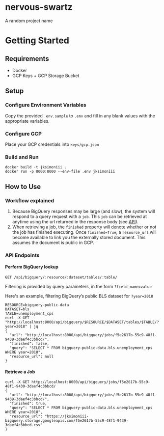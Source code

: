 # nervous-swartz
A random project name

# Getting Started
## Requirements
  - Docker
  - GCP Keys + GCP Storage Bucket 
  
## Setup
### Configure Environment Variables
Copy the provided `.env.sample` to `.env` and fill in any blank values
with the appropriate variables.

### Configure GCP
Place your GCP credentials into `keys/gcp.json`

### Build and Run
```
docker build -t jksimoniii .
docker run -p 8000:8000 --env-file .env jksimoniii
```

## How to Use
### Workflow explained
  1) Because BigQuery responses may be large (and slow), the system will respond to a query
  request with a `job`. This `job` can be retrieved at anytime using the url returned in the response body (see [API](perform-bigquery-lookup)).
  2) When retrieving a job, the `finished` property will denote whether or not the job has finished
  executing. Once `finished=True`, a `resource_url` will become available to link you the externally stored document.
  This assumes the document is public in GCP.

### API Endpoints
#### Perform BigQuery lookup
```
GET /api/bigquery/:resource/:dataset/tables/:table/
```
Filtering is provided by query parameters, in the form `?field_name=value`

Here's an example, filtering BigQuery’s public BLS dataset for `?year=2018`
```
RESOURCE=bigquery-public-data
DATASET=bls
TABLE=unemployment_cps
curl -X GET "http://localhost:8000/api/bigquery/$RESOURCE/$DATASET/tables/$TABLE/?year=2018" | jq
{
  "url": "http://localhost:8000/api/bigquery/jobs/f5e2617b-55c9-48f1-9439-3daef4c3bbcd/",
  "finished": false,
  "query": "SELECT * FROM bigquery-public-data.bls.unemployment_cps WHERE year=2018",
  "resource_url": null
}
```

#### Retrieve a Job
```
curl -X GET http://localhost:8000/api/bigquery/jobs/f5e2617b-55c9-48f1-9439-3daef4c3bbcd/
{
  "url": "http://localhost:8000/api/bigquery/jobs/f5e2617b-55c9-48f1-9439-3daef4c3bbcd/",
  "finished": true,
  "query": "SELECT * FROM bigquery-public-data.bls.unemployment_cps WHERE year=2018",
  "resource_url": "https://jksimoniii-bigquery.storage.googleapis.com/f5e2617b-55c9-48f1-9439-3daef4c3bbcd.csv"
}
```